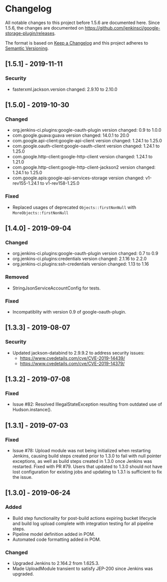 <!--
 Copyright 2019 Google LLC

 Licensed under the Apache License, Version 2.0 (the "License"); you may not use this file except in
 compliance with the License. You may obtain a copy of the License at
 
        https://www.apache.org/licenses/LICENSE-2.0

 Unless required by applicable law or agreed to in writing, software distributed under the License
 is distributed on an "AS IS" BASIS, WITHOUT WARRANTIES OR CONDITIONS OF ANY KIND, either express or
 implied. See the License for the specific language governing permissions and limitations under the
 License.
-->
# Changelog
All notable changes to this project before 1.5.6 are documented here.
Since 1.5.6, the changes are documented on https://github.com/jenkinsci/google-storage-plugin/releases.

The format is based on [Keep a Changelog](http://keepachangelog.com/en/1.0.0/)
and this project adheres to [Semantic Versioning](http://semver.org/spec/v2.0.0.html).

## [1.5.1] - 2019-11-11
 ### Security
 - fasterxml.jackson.version changed: 2.9.10 to 2.10.0

## [1.5.0] - 2019-10-30
 ### Changed
 - org.jenkins-ci.plugins:google-oauth-plugin version changed: 0.9 to 1.0.0
 - com.google.guava:guava version changed: 14.0.1 to 20.0
 - com.google.api-client:google-api-client version changed: 1.24.1 to 1.25.0
 - com.google.oauth-client:google-oauth-client version changed: 1.24.1 to 1.25.0
 - com.google.http-client:google-http-client version changed: 1.24.1 to 1.21.0
 - com.google.http-client:google-http-client-jackson2 version changed: 1.24.1 to 1.25.0
 - com.google.apis:google-api-services-storage version changed: v1-rev155-1.24.1 to v1-rev158-1.25.0

 ### Fixed
 - Replaced usages of deprecated `Objects::firstNonNull` with `MoreObjects::firstNonNull` 
 
## [1.4.0] - 2019-09-04
 ### Changed
 - org.jenkins-ci.plugins:google-oauth-plugin version changed: 0.7 to 0.9
 - org.jenkins-ci.plugins:credentials version changed: 2.1.16 to 2.2.0
 - org.jenkins-ci.plugins:ssh-credentials version changed: 1.13 to 1.16
 
 ### Removed
 - StringJsonServiceAccountConfig for tests.
 
 ### Fixed
 - Incompatiblity with version 0.9 of google-oauth-plugin.
 
## [1.3.3] - 2019-08-07
### Security
 - Updated jackson-databind to 2.9.9.2 to address security issues:
   * https://www.cvedetails.com/cve/CVE-2019-14439/
   * https://www.cvedetails.com/cve/CVE-2019-14379/

 ## [1.3.2] - 2019-07-08
### Fixed
 - Issue #82: Resolved IllegalStateException resulting from outdated use of Hudson.instance().
 
## [1.3.1] - 2019-07-03
### Fixed
 - Issue #78: Upload module was not being initialized when restarting Jenkins, causing build steps
 created prior to 1.3.0 to fail with null pointer exceptions, as well as build steps created in
 1.3.0 once Jenkins was restarted. Fixed with PR #79. Users that updated to 1.3.0 should not have
 lost configuration for existing jobs and updating to 1.3.1 is sufficient to fix the issue.

## [1.3.0] - 2019-06-24 
### Added
 - Build step functionality for post-build actions expiring bucket lifecycle and build log upload complete
 with integration testing for all pipeline steps.
 - Pipeline model definition added in POM.
 - Automated code formatting added in POM.
  
### Changed
 - Upgraded Jenkins to 2.164.2 from 1.625.3.
 - Made UploadModule transient to satisfy JEP-200 since Jenkins was upgraded.
 
